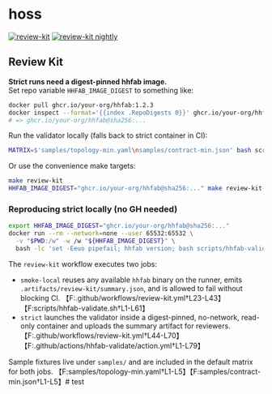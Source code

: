 # hoss

[![review-kit](../../actions/workflows/review-kit.yml/badge.svg)](../../actions/workflows/review-kit.yml)
[![review-kit nightly](../../actions/workflows/review-kit.yml/badge.svg?event=schedule)](../../actions/workflows/review-kit.yml)

## Review Kit

**Strict runs need a digest-pinned hhfab image.**  
Set repo variable `HHFAB_IMAGE_DIGEST` to something like:

```bash
docker pull ghcr.io/your-org/hhfab:1.2.3
docker inspect --format='{{index .RepoDigests 0}}' ghcr.io/your-org/hhfab:1.2.3
# => ghcr.io/your-org/hhfab@sha256:...
```

Run the validator locally (falls back to strict container in CI):

```bash
MATRIX=$'samples/topology-min.yaml\nsamples/contract-min.json' bash scripts/hhfab-validate.sh || echo "local fallback"
```

Or use the convenience make targets:

```bash
make review-kit
HHFAB_IMAGE_DIGEST="ghcr.io/your-org/hhfab@sha256:..." make review-kit-strict
```

### Reproducing strict locally (no GH needed)

```bash
export HHFAB_IMAGE_DIGEST="ghcr.io/your-org/hhfab@sha256:..."
docker run --rm --network=none --user 65532:65532 \
  -v "$PWD:/w" -w /w "${HHFAB_IMAGE_DIGEST}" \
  bash -lc 'set -Eeuo pipefail; hhfab version; bash scripts/hhfab-validate.sh'
```

The `review-kit` workflow executes two jobs:

- `smoke-local` reuses any available `hhfab` binary on the runner, emits `.artifacts/review-kit/summary.json`, and is allowed to fail without blocking CI. 【F:.github/workflows/review-kit.yml†L23-L43】【F:scripts/hhfab-validate.sh†L1-L61】
- `strict` launches the validator inside a digest-pinned, no-network, read-only container and uploads the summary artifact for reviewers. 【F:.github/workflows/review-kit.yml†L44-L70】【F:.github/actions/hhfab-validate/action.yml†L1-L79】

Sample fixtures live under `samples/` and are included in the default matrix for both jobs. 【F:samples/topology-min.yaml†L1-L5】【F:samples/contract-min.json†L1-L5】# test
